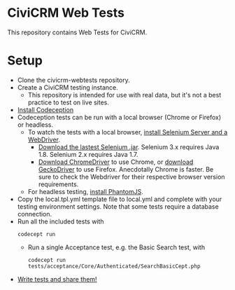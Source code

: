 # CiviCRM Web Tests 

This repository contains Web Tests for CiviCRM.

# Setup

* Clone the civicrm-webtests repository.
* Create a CiviCRM testing instance.
    * This repository is intended for use with real data, but it's not a best practice to test on live sites.
* [Install Codeception](http://codeception.com/install)
* Codeception tests can be run with a local browser (Chrome or Firefox) or headless.
    * To watch the tests with a local browser, [install Selenium Server and a WebDriver](http://codeception.com/docs/modules/WebDriver#Selenium).
        * [Download the lastest Selenium .jar](http://docs.seleniumhq.org/download/).  Selenium 3.x requires Java 1.8.  Selenium 2.x requires Java 1.7.
        * [Download ChromeDriver](https://sites.google.com/a/chromium.org/chromedriver/getting-started) to use Chrome, or [download GeckoDriver](https://github.com/mozilla/geckodriver) to use Firefox.  Anecdotally Chrome is faster.  Be sure to check the Webdriver for their respective browser version requirements.
    * For headless testing, [install PhantomJS](http://codeception.com/docs/modules/WebDriver#PhantomJS).
* Copy the local.tpl.yml template file to local.yml and complete with your testing environment settings.  Note that some tests require a database connection.
* Run all the included tests with 
    ``` 
    codecept run
    ```
    * Run a single Acceptance test, e.g. the Basic Search test, with
        ``` 
        codecept run tests/acceptance/Core/Authenticated/SearchBasicCept.php
        ```
* [Write tests and share them!](http://codeception.com/docs/03-AcceptanceTests)
